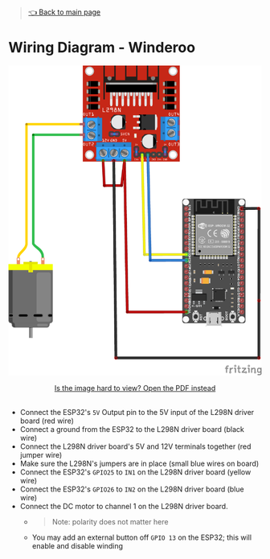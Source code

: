 > [👈 Back to main page](../README.md)

# Wiring Diagram - Winderoo
![fritzing wiring diagram](./images/winderoo.png)

<div align="center">
    <a href="./winderoo-wiring-diagram-fritzing.pdf">Is the image hard to view? Open the PDF instead</a>
</div>
<br />


- Connect the ESP32's `5V` Output pin to the 5V input of the L298N driver board (red wire)
- Connect a ground from the ESP32 to the L298N driver board (black wire)
- Connect the L298N driver board's 5V and 12V terminals together (red jumper wire)
- Make sure the L298N's jumpers are in place (small blue wires on board)
- Connect the ESP32's `GPIO25` to `IN1` on the L298N driver board (yellow wire)
- Connect the ESP32's `GPIO26` to `IN2` on the L298N driver board (blue wire)
- Connect the DC motor to channel 1 on the L298N driver board.
    - > Note: polarity does not matter here
    - You may add an external button off `GPIO 13` on the ESP32; this will enable and disable winding